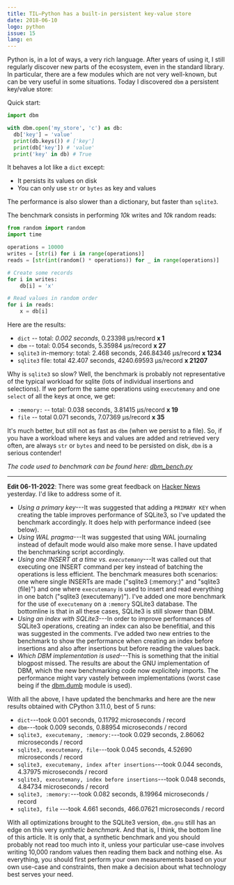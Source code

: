 ```yaml
---
title: TIL—Python has a built-in persistent key-value store
date: 2018-06-10
logo: python
issue: 15
lang: en
---
```


Python is, in a lot of ways, a very rich language. After years of using
it, I still regularly discover new parts of the ecosystem, even in the
standard library. In particular, there are a few modules which are not
very well-known, but can be very useful in some situations. Today I
discovered `dbm` a persistent key/value store:

Quick start:
```python
import dbm

with dbm.open('my_store', 'c') as db:
  db['key'] = 'value'
  print(db.keys()) # ['key']
  print(db['key']) # 'value'
  print('key' in db) # True
```

It behaves a lot like a `dict` except:

* It persists its values on disk
* You can only use `str` or `bytes` as key and values

The performance is also slower than a dictionary, but faster than `sqlite3`.

The benchmark consists in performing *10k* writes and *10k* random reads:

```python
from random import random
import time

operations = 10000
writes = [str(i) for i in range(operations)]
reads = [str(int(random() * operations)) for _ in range(operations)]

# Create some records
for i in writes:
    db[i] = 'x'

# Read values in random order
for i in reads:
    x = db[i]
```

Here are the results:
* `dict` -- total: *0.002 seconds*, 0.23398 μs/record **x 1**
* `dbm` -- total: 0.054 seconds, 5.35984 μs/record **x 27**
* `sqlite3` in-memory: total: 2.468 seconds, 246.84346 μs/record **x 1234**
* `sqlite3` file: total 42.407 seconds, 4240.69593 μs/record **x 21207**

Why is `sqlite3` so slow? Well, the benchmark is probably not representative of
the typical workload for sqlite (lots of individual insertions and selections).
If we perform the same operations using `executemany` and one `select` of all
the keys at once, we get:

* `:memory:` -- total: 0.038 seconds, 3.81415 μs/record **x 19**
* `file` -- total 0.071 seconds, 7.07369 μs/record **x 35**

It's much better, but still not as fast as `dbm` (when we persist to
a file). So, if you have a workload where keys and values are added
and retrieved very often, are always `str` or `bytes` and need to be
persisted on disk, `dbm` is a serious contender!

*The code used to benchmark can be found here:
[dbm_bench.py](https://github.com/remusao/remusao.github.io/blob/d9b5a3088e4cae8452eabf90371f582c81569d88/snippets/dbm_bench.py)*

---

**Edit 06-11-2022**: There was some great feedback on [Hacker News](https://news.ycombinator.com/item?id=32849592) yesterday. I'd like to address some of it.

* *Using a primary key*---It was suggested that adding a `PRIMARY KEY` when
  creating the table improves performance of SQLite3, so I've updated the
  benchmark accordingly. It does help with performance indeed (see below).
* *Using WAL pragma*---It was suggested that using WAL journaling instead of
  default mode would also make more sense. I have updated the benchmarking
  script accordingly.
* *Using one INSERT at a time vs. `executemany`*---It was called out that
  executing one INSERT command per key instead of batching the operations
  is less efficient. The benchmark measures both scenarios: one where single
  INSERTs are made ("sqlite3 (:memory:)" and "sqlite3 (file)") and one where
  `executemany` is used to insert and read everything in one batch ("sqlite3
  (executemany)"). I've added one more benchmark for the use of `executemany`
  on a `:memory` SQLite3 database. The bottomline is that in all these cases,
  SQLite3 is still slower than DBM.
* *Using an index with SQLite3*---In order to improve performances of SQLite3
  operations, creating an index can also be benefitial, and this was suggested
  in the comments. I've added two new entries to the benchmark to show the
  performance when creating an index before insertions and also after
  insertions but before reading the values back.
* *Which DBM implementation is used*---This is something that the initial
  blogpost missed. The results are about the GNU implementation of DBM, which
  the new benchmarking code now explicitely imports. The performance might vary
  vastely between implementations (worst case being if the [dbm.dumb](https://docs.python.org/3/library/dbm.html#module-dbm.dumb) module is used).

With all the above, I have updated the benchmarks and here are the new results obtained with CPython 3.11.0, best of 5 runs:

* `dict`---took 0.001 seconds, 0.11792 microseconds / record
* `dbm`---took 0.009 seconds, 0.88954 microseconds / record
* `sqlite3, executemany, :memory:`---took 0.029 seconds, 2.86062 microseconds / record
* `sqlite3, executemany, file`---took 0.045 seconds, 4.52690 microseconds / record
* `sqlite3, executemany, index after insertions`---took 0.044 seconds, 4.37975 microseconds / record
* `sqlite3, executemany, index before insertions`---took 0.048 seconds, 4.84734 microseconds / record
* `sqlite3, :memory:`---took 0.082 seconds, 8.19964 microseconds / record
* `sqlite3, file` ---took 4.661 seconds, 466.07621 microseconds / record

With all optimizations brought to the SQLite3 version, `dbm.gnu` still has an
edge on this very *synthetic benchmark*. And that is, I think, the bottom line
of this article. It is only that, a synthetic benchmark and you should probably
not read too much into it, unless  your particular use-case involves writing
10,000 random values then reading them back and nothing else. As everything,
you should first perform your own measurements based on your own use-case and
constraints, then make a decision about what technology best serves your need.

